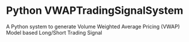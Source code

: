 # Python VWAPTradingSignalSystem
A Python system to generate Volume Weighted Average Pricing (VWAP) Model based Long/Short Trading Signal
